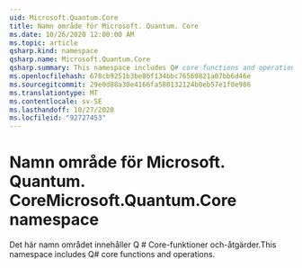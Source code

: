 ```yaml
---
uid: Microsoft.Quantum.Core
title: Namn område för Microsoft. Quantum. Core
ms.date: 10/26/2020 12:00:00 AM
ms.topic: article
qsharp.kind: namespace
qsharp.name: Microsoft.Quantum.Core
qsharp.summary: This namespace includes Q# core functions and operations.
ms.openlocfilehash: 678cb9251b3be8bf134bbc76569821a07bb6d46e
ms.sourcegitcommit: 29e0d88a30e4166fa580132124b0eb57e1f0e986
ms.translationtype: MT
ms.contentlocale: sv-SE
ms.lasthandoff: 10/27/2020
ms.locfileid: "92727453"
---
```

# <a name="microsoftquantumcore-namespace"></a><span data-ttu-id="0ee09-102">Namn område för Microsoft. Quantum. Core</span><span class="sxs-lookup"><span data-stu-id="0ee09-102">Microsoft.Quantum.Core namespace</span></span>

<span data-ttu-id="0ee09-103">Det här namn området innehåller Q # Core-funktioner och-åtgärder.</span><span class="sxs-lookup"><span data-stu-id="0ee09-103">This namespace includes Q# core functions and operations.</span></span>

